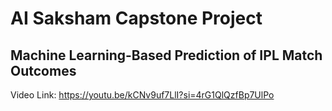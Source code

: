 # AI Saksham Capstone Project

## Machine Learning-Based Prediction of IPL Match Outcomes

Video Link: https://youtu.be/kCNv9uf7LlI?si=4rG1QlQzfBp7UlPo
